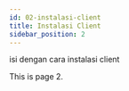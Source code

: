 ```yaml
---
id: 02-instalasi-client
title: Instalasi Client
sidebar_position: 2
---
```


isi dengan cara instalasi client

This is page 2.
